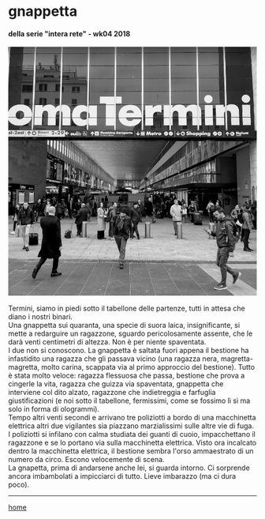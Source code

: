 # gnappetta  

#### della serie "intera rete" - wk04 2018  
![](/interarete110.png "Roma Terini - lato Marsala") 

Termini, siamo in piedi sotto il tabellone delle partenze, tutti in attesa che diano i nostri binari.  
Una gnappetta sui quaranta, una specie di suora laica, insignificante, si mette a redarguire un ragazzone, sguardo pericolosamente assente, che le darà venti centimetri di altezza. Non è per niente spaventata.   
I due non si conoscono. La gnappetta è saltata fuori appena il bestione ha infastidito una ragazza che gli passava vicino (una ragazza nera, magretta-magretta, molto carina, scappata via al primo approccio del bestione). Tutto è stata molto veloce: ragazza flessuosa che passa, bestione che prova a cingerle la vita, ragazza che guizza via spaventata, gnappetta che interviene col dito alzato, ragazzone che indietreggia e farfuglia giustificazioni (e noi sotto il tabellone, fermissimi, come se fossimo lì sì ma solo in forma di ologrammi).  
Tempo altri venti secondi e arrivano tre poliziotti a bordo di una macchinetta elettrica altri due vigilantes sia piazzano marzialissimi sulle altre vie di fuga. I poliziotti si infilano con calma studiata dei guanti di cuoio, impacchettano il ragazzone e se lo portano via sulla macchinetta elettrica. Visto ora incalcato dentro la macchinetta elettrica, il bestione sembra l'orso ammaestrato di un numero da circo. Escono velocemente di scena.  
La gnapetta, prima di andarsene anche lei, si guarda intorno. Ci sorprende ancora imbambolati a impicciarci di tutto. Lieve imbarazzo (ma ci dura poco).  

---  
[home](/interarete.md) 